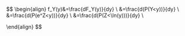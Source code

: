 $$
\begin{align}
f_Y(y)&=\frac{dF_Y(y)}{dy} \\
&=\frac{d(P(Y<y))}{dy} \\
&=\frac{d(P(e^Z<y))}{dy} \\
&=\frac{d(P(Z<\ln(y)))}{dy} \\

\end{align}
$$